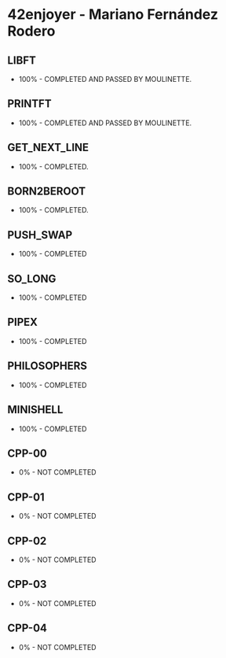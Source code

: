 # 42enjoyer - Mariano Fernández Rodero
## LIBFT
* 100% - COMPLETED AND PASSED BY MOULINETTE.

## PRINTFT
* 100% - COMPLETED AND PASSED BY MOULINETTE.

## GET_NEXT_LINE
* 100% - COMPLETED.

## BORN2BEROOT
* 100% - COMPLETED.

## PUSH_SWAP    
* 100% - COMPLETED

## SO_LONG
* 100% - COMPLETED

## PIPEX
* 100% - COMPLETED

## PHILOSOPHERS
* 100% - COMPLETED

## MINISHELL
* 100% - COMPLETED

## CPP-00
* 0% - NOT COMPLETED

## CPP-01
* 0% - NOT COMPLETED

## CPP-02
* 0% - NOT COMPLETED

## CPP-03
* 0% - NOT COMPLETED

## CPP-04
* 0% - NOT COMPLETED